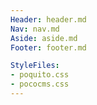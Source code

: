 ```yaml
---
Header: header.md
Nav: nav.md
Aside: aside.md
Footer: footer.md

StyleFiles:
- poquito.css
- pococms.css
---
```


